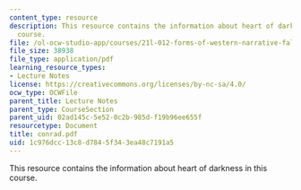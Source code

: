 ```yaml
---
content_type: resource
description: This resource contains the information about heart of darkness in this
  course.
file: /ol-ocw-studio-app/courses/21l-012-forms-of-western-narrative-fall-2007/1c976dcc13c8d7845f343ea48c7191a5_conrad.pdf
file_size: 38938
file_type: application/pdf
learning_resource_types:
- Lecture Notes
license: https://creativecommons.org/licenses/by-nc-sa/4.0/
ocw_type: OCWFile
parent_title: Lecture Notes
parent_type: CourseSection
parent_uid: 02ad145c-5e52-0c2b-985d-f19b96ee655f
resourcetype: Document
title: conrad.pdf
uid: 1c976dcc-13c8-d784-5f34-3ea48c7191a5
---
```

This resource contains the information about heart of darkness in this course.